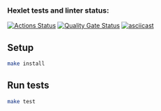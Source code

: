 ### Hexlet tests and linter status:

[![Actions Status](https://github.com/Belato-code/frontend-project-46/actions/workflows/hexlet-check.yml/badge.svg)](https://github.com/Belato-code/frontend-project-46/actions)
[![Quality Gate Status](https://sonarcloud.io/api/project_badges/measure?project=Belato-code_frontend-project-46&metric=alert_status)](https://sonarcloud.io/summary/new_code?id=Belato-code_frontend-project-46)
[![asciicast](https://asciinema.org/a/Yb1tY5ISg9qOHJh67Flhijy23.svg)](https://asciinema.org/a/Yb1tY5ISg9qOHJh67Flhijy23)

## Setup

```bash
make install
```

## Run tests

```bash
make test
```